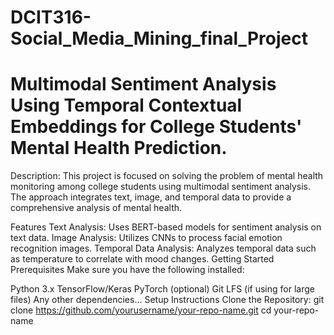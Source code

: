 # DCIT316-Social_Media_Mining_final_Project
# Multimodal Sentiment Analysis Using Temporal Contextual Embeddings for College Students' Mental Health Prediction.
Description: This project is focused on solving the problem of mental health monitoring among college students using multimodal sentiment analysis. The approach integrates text, image, and temporal data to provide a comprehensive analysis of mental health.

Features
Text Analysis: Uses BERT-based models for sentiment analysis on text data.
Image Analysis: Utilizes CNNs to process facial emotion recognition images.
Temporal Data Analysis: Analyzes temporal data such as temperature to correlate with mood changes.
Getting Started
Prerequisites
Make sure you have the following installed:

Python 3.x
TensorFlow/Keras
PyTorch (optional)
Git LFS (if using for large files)
Any other dependencies...
Setup Instructions
Clone the Repository:
git clone https://github.com/yourusername/your-repo-name.git
cd your-repo-name

